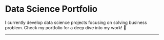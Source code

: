 
# Data Science Portfolio

I currently develop data science projects focusing on solving business problem. 
Check my portfolio for a deep dive into my work! 👀

---

<style>
  .project-container {
    display: flex;
    flex-wrap: wrap;
    justify-content: center;
  }
  .project-card {
    width: 350px;
    overflow: hidden;
    margin: 15px;
    box-shadow: 0px 4px 6px rgba(0, 0, 0, 0.1);
    text-align: left;
  }
  .project-card img {
    width: 100%;
    height: auto;
  }
  .project-card h3 a {
    text-decoration: none;
    color: #333;
    padding: 10px;
  }
  .project-card p {
    display: flex;
    justify-content: space-between;
    align-items: center;
    padding: 10px;
    line-height: 0.1;
  }
  .github-badge img {
    width: 150px;
    height: auto;
  }

</style>

<div class="project-container">
<!--   
  <div class="project-card">
    <img src="https://miro.medium.com/v2/resize:fit:1400/1*u4EBes6Muu2fy7iM8igMug.jpeg" alt="Project 1 Image">
    <h3><a href="https://github.com/yourusername/project1">🖥 Project name</a></h3>
    <p>📅 Jan 20, 2020</p> 
    <p>Description within 2 to 3 sentences</p>
  </div> -->
  
<!-- 
    <p>📅 Jan 20, 2020 <a href=https://github.com class = "github-badge" target = "_blank"><img src=https://img.shields.io/badge/GitHub-View_on_GitHub-blue?logo=GitHub alt = "github icon"> </a> </p> 
     -->
<!-- 
  <div class="project-card">
    <img src="https://s3-ap-south-1.amazonaws.com/static.awfis.com/wp-content/uploads/2017/07/07184649/ProjectManagement.jpg" alt="Project 2 Image">
    <h3><a href="https://github.com/yourusername/project2"> 🖥 Project name</a></h3>
    <p>📅 Dec 10, 2019</p>
    <p>Description within 2 to 3 sentences</p>
  </div>

  <div class="project-card">
    <img src="https://projectspivot.com/wp-content/uploads/2023/06/Project-Initiation-How-to-Start-a-Project.png" alt="Project 3 Image">
    <h3><a href="https://github.com/yourusername/project3">🗄 Project name</a></h3>
    <p>📅 Dec 2, 2019</p>
    <p>Description within 2 to 3 sentences</p>
  </div>

</div> -->

---

<!-- 🔗 Check out my <a href="https://github.com/yourusername">GitHub</a> for more projects! -->
